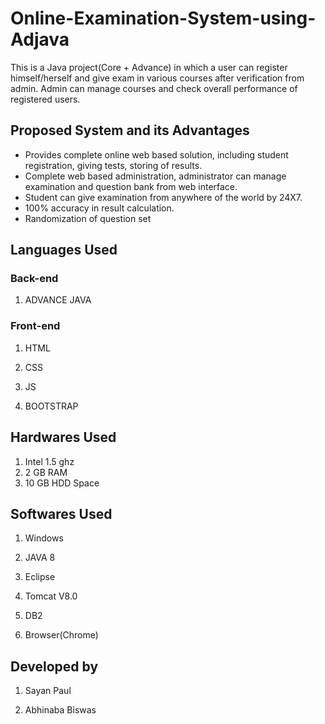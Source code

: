 # Online-Examination-System-using-Adjava
This is a Java project(Core + Advance) in which a user can register himself/herself and give exam in various courses after verification from admin. Admin can manage courses and check overall performance of registered users.

## Proposed System and its Advantages

* Provides complete online web based solution, including student registration, giving tests, storing of results.
* Complete web based administration, administrator can manage examination and question bank from web interface.
* Student can give examination from anywhere of the world by 24X7.
* 100% accuracy in result calculation.
* Randomization of question set

## Languages Used

### Back-end

1. ADVANCE JAVA

### Front-end
1. HTML

2. CSS

3. JS

4. BOOTSTRAP

## Hardwares Used
1. Intel 1.5 ghz
2. 2 GB RAM
3. 10 GB HDD Space

## Softwares Used
1. Windows

2. JAVA 8

3. Eclipse

4. Tomcat V8.0

5. DB2

6. Browser(Chrome)

## Developed by

1. Sayan Paul

2. Abhinaba Biswas
